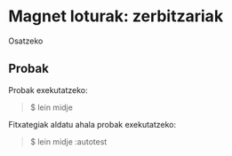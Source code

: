 # Magnet loturak: zerbitzariak

Osatzeko

## Probak

Probak exekutatzeko:
> $ lein midje
	    
Fitxategiak aldatu ahala probak exekutatzeko:
> $ lein midje :autotest